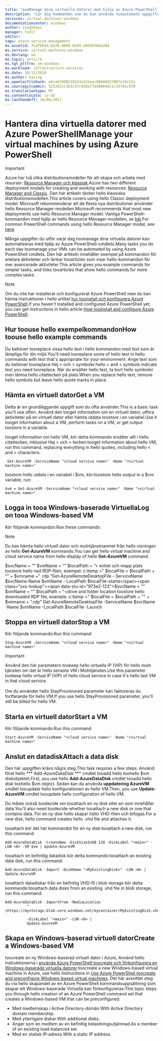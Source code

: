 ```yaml
---
title: "aaaManage dina virtuella datorer med hjälp av Azure PowerShell | Microsoft Docs"
description: "Lär dig kommandon som du kan använda tooautomate uppgifter vid hantering av virtuella datorer."
services: virtual-machines-windows
documentationcenter: windows
author: singhkays
manager: timlt
editor: 
tags: azure-service-management
ms.assetid: 7cdf9bd3-6578-4069-8a95-e8585f04a394
ms.service: virtual-machines-windows
ms.devlang: na
ms.topic: article
ms.tgt_pltfrm: vm-windows
ms.workload: infrastructure-services
ms.date: 10/12/2016
ms.author: kasing
ms.openlocfilehash: e4ca6f098519243a321eac98b6692790fe18c22c
ms.sourcegitcommit: 523283cc1b3c37c428e77850964dc1c33742c5f0
ms.translationtype: MT
ms.contentlocale: sv-SE
ms.lasthandoff: 10/06/2017
---
```

# <a name="manage-your-virtual-machines-by-using-azure-powershell"></a><span data-ttu-id="973e2-103">Hantera dina virtuella datorer med Azure PowerShell</span><span class="sxs-lookup"><span data-stu-id="973e2-103">Manage your virtual machines by using Azure PowerShell</span></span>
> [!IMPORTANT] 
> <span data-ttu-id="973e2-104">Azure har två olika distributionsmodeller för att skapa och arbeta med resurser: [Resource Manager och klassisk](../../../resource-manager-deployment-model.md).</span><span class="sxs-lookup"><span data-stu-id="973e2-104">Azure has two different deployment models for creating and working with resources: [Resource Manager and Classic](../../../resource-manager-deployment-model.md).</span></span> <span data-ttu-id="973e2-105">Den här artikeln täcker hello klassiska distributionsmodellen.</span><span class="sxs-lookup"><span data-stu-id="973e2-105">This article covers using hello Classic deployment model.</span></span> <span data-ttu-id="973e2-106">Microsoft rekommenderar att de flesta nya distributioner använder hello Resource Manager-modellen.</span><span class="sxs-lookup"><span data-stu-id="973e2-106">Microsoft recommends that most new deployments use hello Resource Manager model.</span></span> <span data-ttu-id="973e2-107">Vanliga PowerShell-kommandon med hjälp av hello Resource Manager-modellen, se [här](../../virtual-machines-windows-ps-common-ref.md?toc=%2fazure%2fvirtual-machines%2fwindows%2ftoc.json).</span><span class="sxs-lookup"><span data-stu-id="973e2-107">For common PowerShell commands using hello Resource Manager model, see [here](../../virtual-machines-windows-ps-common-ref.md?toc=%2fazure%2fvirtual-machines%2fwindows%2ftoc.json).</span></span>

<span data-ttu-id="973e2-108">Många uppgifter du utför varje dag toomanage dina virtuella datorer kan automatiseras med hjälp av Azure PowerShell-cmdlets.</span><span class="sxs-lookup"><span data-stu-id="973e2-108">Many tasks you do each day toomanage your VMs can be automated by using Azure PowerShell cmdlets.</span></span> <span data-ttu-id="973e2-109">Den här artikeln innehåller exempel på kommandon för enklare aktiviteter och länkar tooarticles som visar hello-kommandon för mer avancerade aktiviteter.</span><span class="sxs-lookup"><span data-stu-id="973e2-109">This article gives you example commands for simpler tasks, and links tooarticles that show hello commands for more complex tasks.</span></span>

> [!NOTE]
> <span data-ttu-id="973e2-110">Om du inte har installerat och konfigurerat Azure PowerShell men du kan hämta instruktioner i hello artikel [hur tooinstall och konfigurera Azure PowerShell](/powershell/azure/overview).</span><span class="sxs-lookup"><span data-stu-id="973e2-110">If you haven't installed and configured Azure PowerShell yet, you can get instructions in hello article [How tooinstall and configure Azure PowerShell](/powershell/azure/overview).</span></span>
> 
> 

## <a name="how-toouse-hello-example-commands"></a><span data-ttu-id="973e2-111">Hur toouse hello exempelkommandon</span><span class="sxs-lookup"><span data-stu-id="973e2-111">How toouse hello example commands</span></span>
<span data-ttu-id="973e2-112">Du behöver tooreplace vissa hello text i hello kommandon med text som är lämpliga för din miljö.</span><span class="sxs-lookup"><span data-stu-id="973e2-112">You'll need tooreplace some of hello text in hello commands with text that's appropriate for your environment.</span></span> <span data-ttu-id="973e2-113">Ange text som du behöver tooreplace Hej < och > symboler.</span><span class="sxs-lookup"><span data-stu-id="973e2-113">hello < and > symbols indicate text you need tooreplace.</span></span> <span data-ttu-id="973e2-114">När du ersätter hello text, ta bort hello symboler men lämna hello citattecken på plats.</span><span class="sxs-lookup"><span data-stu-id="973e2-114">When you replace hello text, remove hello symbols but leave hello quote marks in place.</span></span>

## <a name="get-a-vm"></a><span data-ttu-id="973e2-115">Hämta en virtuell dator</span><span class="sxs-lookup"><span data-stu-id="973e2-115">Get a VM</span></span>
<span data-ttu-id="973e2-116">Detta är en grundläggande uppgift som du ofta använder.</span><span class="sxs-lookup"><span data-stu-id="973e2-116">This is a basic task you'll use often.</span></span> <span data-ttu-id="973e2-117">Använd den tooget information om en virtuell dator, utföra aktiviteter på en virtuell dator eller hämta utdata toostore i en variabel.</span><span class="sxs-lookup"><span data-stu-id="973e2-117">Use it tooget information about a VM, perform tasks on a VM, or get output toostore in a variable.</span></span>

<span data-ttu-id="973e2-118">tooget information om hello VM, kör detta kommando ersätter allt i hello citattecken, inklusive Hej < och > tecken:</span><span class="sxs-lookup"><span data-stu-id="973e2-118">tooget information about hello VM, run this command, replacing everything in hello quotes, including hello < and > characters:</span></span>

     Get-AzureVM -ServiceName "<cloud service name>" -Name "<virtual machine name>"

<span data-ttu-id="973e2-119">toostore hello utdata i en variabel i $vm, kör:</span><span class="sxs-lookup"><span data-stu-id="973e2-119">toostore hello output in a $vm variable, run:</span></span>

    $vm = Get-AzureVM -ServiceName "<cloud service name>" -Name "<virtual machine name>"

## <a name="log-on-tooa-windows-based-vm"></a><span data-ttu-id="973e2-120">Logga in tooa Windows-baserade Virtuella</span><span class="sxs-lookup"><span data-stu-id="973e2-120">Log on tooa Windows-based VM</span></span>
<span data-ttu-id="973e2-121">Kör följande kommandon:</span><span class="sxs-lookup"><span data-stu-id="973e2-121">Run these commands:</span></span>

> [!NOTE]
> <span data-ttu-id="973e2-122">Du kan hämta hello virtuell dator och molntjänstnamnet från hello visningen av hello **Get-AzureVM** kommando.</span><span class="sxs-lookup"><span data-stu-id="973e2-122">You can get hello virtual machine and cloud service name from hello display of hello **Get-AzureVM** command.</span></span>
> 
> <span data-ttu-id="973e2-123">$svcName = ”<cloud service name>” $vmName = ”<virtual machine name>” $localPath = ”< enhet och mapp plats toostore hello ned RDP-filen, exempel: c:\temp >” $localFile = $localPath + ”\" + $vmname +” .rdp ”Get-AzureRemoteDesktopFile - ServiceName $svcName-Name $vmName - LocalPath $localFile-starta</span><span class="sxs-lookup"><span data-stu-id="973e2-123">$svcName = "<cloud service name>" $vmName = "<virtual machine name>" $localPath = "<drive and folder location toostore hello downloaded RDP file, example: c:\temp >" $localFile = $localPath + "\" + $vmname + ".rdp" Get-AzureRemoteDesktopFile -ServiceName $svcName -Name $vmName -LocalPath $localFile -Launch</span></span>
> 
> 

## <a name="stop-a-vm"></a><span data-ttu-id="973e2-124">Stoppa en virtuell dator</span><span class="sxs-lookup"><span data-stu-id="973e2-124">Stop a VM</span></span>
<span data-ttu-id="973e2-125">Kör följande kommando:</span><span class="sxs-lookup"><span data-stu-id="973e2-125">Run this command:</span></span>

    Stop-AzureVM -ServiceName "<cloud service name>" -Name "<virtual machine name>"

> [!IMPORTANT]
> <span data-ttu-id="973e2-126">Använd den här parametern tookeep hello virtuella IP (VIP) för hello moln tjänsten om det är hello senaste VM i Molntjänsten.</span><span class="sxs-lookup"><span data-stu-id="973e2-126">Use this parameter tookeep hello virtual IP (VIP) of hello cloud service in case it's hello last VM in that cloud service.</span></span> <br><br> <span data-ttu-id="973e2-127">Om du använder hello StayProvisioned parameter kan faktureras du fortfarande för hello VM.</span><span class="sxs-lookup"><span data-stu-id="973e2-127">If you use hello StayProvisioned parameter, you'll still be billed for hello VM.</span></span>
> 
> 

## <a name="start-a-vm"></a><span data-ttu-id="973e2-128">Starta en virtuell dator</span><span class="sxs-lookup"><span data-stu-id="973e2-128">Start a VM</span></span>
<span data-ttu-id="973e2-129">Kör följande kommando:</span><span class="sxs-lookup"><span data-stu-id="973e2-129">Run this command:</span></span>

    Start-AzureVM -ServiceName "<cloud service name>" -Name "<virtual machine name>"

## <a name="attach-a-data-disk"></a><span data-ttu-id="973e2-130">Anslut en datadisk</span><span class="sxs-lookup"><span data-stu-id="973e2-130">Attach a data disk</span></span>
<span data-ttu-id="973e2-131">Den här uppgiften krävs några steg.</span><span class="sxs-lookup"><span data-stu-id="973e2-131">This task requires a few steps.</span></span> <span data-ttu-id="973e2-132">Använd först hello *** Add-AzureDataDisk *** cmdlet tooadd hello toohello $vm diskobjektet.</span><span class="sxs-lookup"><span data-stu-id="973e2-132">First, you use hello ****Add-AzureDataDisk**** cmdlet tooadd hello disk toohello $vm object.</span></span> <span data-ttu-id="973e2-133">Sedan kan du använda **uppdatering AzureVM** cmdlet tooupdate hello konfigurationen av hello VM.</span><span class="sxs-lookup"><span data-stu-id="973e2-133">Then, you use **Update-AzureVM** cmdlet tooupdate hello configuration of hello VM.</span></span>

<span data-ttu-id="973e2-134">Du måste också toodecide om tooattach en ny disk eller en som innehåller data.</span><span class="sxs-lookup"><span data-stu-id="973e2-134">You'll also need toodecide whether tooattach a new disk or one that contains data.</span></span> <span data-ttu-id="973e2-135">För en ny disk hello skapar hello VHD-filen och bifogas.</span><span class="sxs-lookup"><span data-stu-id="973e2-135">For a new disk, hello command creates hello .vhd file and attaches it.</span></span>

<span data-ttu-id="973e2-136">tooattach kör det här kommandot för en ny disk:</span><span class="sxs-lookup"><span data-stu-id="973e2-136">tooattach a new disk, run this command:</span></span>

    Add-AzureDataDisk -CreateNew -DiskSizeInGB 128 -DiskLabel "<main>" -LUN <0> -VM $vm | Update-AzureVM

<span data-ttu-id="973e2-137">tooattach en befintlig datadisk kör detta kommando:</span><span class="sxs-lookup"><span data-stu-id="973e2-137">tooattach an existing data disk, run this command:</span></span>

    Add-AzureDataDisk -Import -DiskName "<MyExistingDisk>" -LUN <0> | Update-AzureVM

<span data-ttu-id="973e2-138">tooattach datadiskar från en befintlig VHD-fil i blob storage kör detta kommando:</span><span class="sxs-lookup"><span data-stu-id="973e2-138">tooattach data disks from an existing .vhd file in blob storage, run this command:</span></span>

    Add-AzureDataDisk -ImportFrom -MediaLocation `
              "<https://mystorage.blob.core.windows.net/mycontainer/MyExistingDisk.vhd>" `
              -DiskLabel "<main>" -LUN <0> |
              Update-AzureVM

## <a name="create-a-windows-based-vm"></a><span data-ttu-id="973e2-139">Skapa en Windows-baserad virtuell dator</span><span class="sxs-lookup"><span data-stu-id="973e2-139">Create a Windows-based VM</span></span>
<span data-ttu-id="973e2-140">toocreate en ny Windows-baserad virtuell dator i Azure, Använd hello instruktionerna i [använda Azure PowerShell toocreate och förkonfigurera en Windows-baserade virtuella datorer](create-powershell.md).</span><span class="sxs-lookup"><span data-stu-id="973e2-140">toocreate a new Windows-based virtual machine in Azure, use hello instructions in [Use Azure PowerShell toocreate and preconfigure Windows-based virtual machines](create-powershell.md).</span></span> <span data-ttu-id="973e2-141">Det här avsnittet steg du via hello skapandet av en Azure PowerShell kommandouppsättning som skapar ett Windows-baserade Virtuella kan förkonfigureras:</span><span class="sxs-lookup"><span data-stu-id="973e2-141">This topic steps you through hello creation of an Azure PowerShell command set that creates a Windows-based VM that can be preconfigured:</span></span>

* <span data-ttu-id="973e2-142">Med medlemskap i Active Directory-domän.</span><span class="sxs-lookup"><span data-stu-id="973e2-142">With Active Directory domain membership.</span></span>
* <span data-ttu-id="973e2-143">Med ytterligare diskar.</span><span class="sxs-lookup"><span data-stu-id="973e2-143">With additional disks.</span></span>
* <span data-ttu-id="973e2-144">Anger som en medlem av en befintlig belastningsutjämnad.</span><span class="sxs-lookup"><span data-stu-id="973e2-144">As a member of an existing load-balanced set.</span></span>
* <span data-ttu-id="973e2-145">Med en statisk IP-adress.</span><span class="sxs-lookup"><span data-stu-id="973e2-145">With a static IP address.</span></span>

